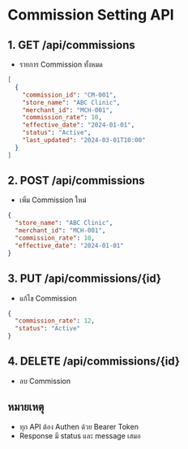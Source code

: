# Commission Setting API

## 1. GET /api/commissions
- รายการ Commission ทั้งหมด
```json
[
  {
    "commission_id": "CM-001",
    "store_name": "ABC Clinic",
    "merchant_id": "MCH-001",
    "commission_rate": 10,
    "effective_date": "2024-01-01",
    "status": "Active",
    "last_updated": "2024-03-01T10:00"
  }
]
```

## 2. POST /api/commissions
- เพิ่ม Commission ใหม่
```json
{
  "store_name": "ABC Clinic",
  "merchant_id": "MCH-001",
  "commission_rate": 10,
  "effective_date": "2024-01-01"
}
```

## 3. PUT /api/commissions/{id}
- แก้ไข Commission
```json
{
  "commission_rate": 12,
  "status": "Active"
}
```

## 4. DELETE /api/commissions/{id}
- ลบ Commission

## หมายเหตุ
- ทุก API ต้อง Authen ด้วย Bearer Token
- Response มี status และ message เสมอ
